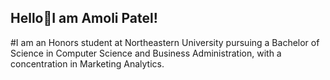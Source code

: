 ## Hello👋I am Amoli Patel!

#I am an Honors student at Northeastern University pursuing a Bachelor of Science in Computer Science and Business Administration, with a concentration in Marketing Analytics.

<!--

Here are some ideas to get you started:

- 🔭 I’m currently working on a website that makes it easier for students to make their schedules at Northeastern.
- 🌱 I’m currently learning fundamentals of computer science, discrete structures, and financial accounting
- 👯 I’m looking to collaborate on individual/passion projects
- 🤔 I’m looking for help with building my resume.
- 📫 How to reach me: patel.amol@northeastern@edu or 732-841-5477
- 😄 Pronouns: she/her
- ⚡ Fun fact: I have a twin sister
-->
